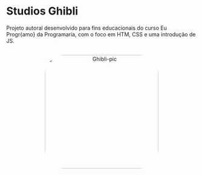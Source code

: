 # Studios Ghibli
Projeto autoral desenvolvido para fins educacionais do curso Eu Progr{amo} da Programaria, com o foco em HTM, CSS e uma introdução de JS.

##
<div align="center">
   <img align="center" alt="Ghibli-pic" height="300" style="border-radius:50px;" src="https://studioghibli.larissagiotti.repl.co/img/LogoGhibli.png" link+"https://StudioGhibli.larissagiotti.repl.co">
</div>
</div>
